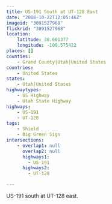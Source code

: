 ```yaml
---
title: US-191 South at UT-128 East
date: "2008-10-22T12:05:46Z"
imageid: "3091527968"
flickrid: "3091527968"
location:
    latitude: 38.601377
    longitude: -109.575422
places: []
counties:
    - Grand County|Utah|United States
countries:
    - United States
states:
    - Utah|United States
highwaytypes:
    - US Highway
    - Utah State Highway
highways:
    - US-191
    - UT-128
tags:
    - Shield
    - Big Green Sign
intersections:
    - overlap1: null
      overlap2: null
      highways1:
        - US-191
      highways2:
        - UT-128

---
```

US-191 south at UT-128 east.